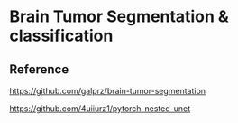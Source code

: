 Brain Tumor Segmentation & classification
====

Reference
----
https://github.com/galprz/brain-tumor-segmentation


https://github.com/4uiiurz1/pytorch-nested-unet
